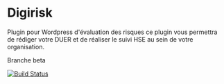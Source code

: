 # Digirisk
Plugin pour Wordpress d'évaluation des risques ce plugin vous permettra de rédiger votre DUER et de réaliser le suivi HSE au sein de votre organisation.

Branche beta

[![Build Status](https://img.shields.io/travis/Evarisk/Digirisk/master.svg?label=Linux)](https://travis-ci.org/Evarisk/Digirisk)